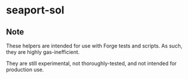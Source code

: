 # seaport-sol

## Note
These helpers are intended for use with Forge tests and scripts. As such, they are highly gas-inefficient. 

They are still experimental, not thoroughly-tested, and not intended for production use.